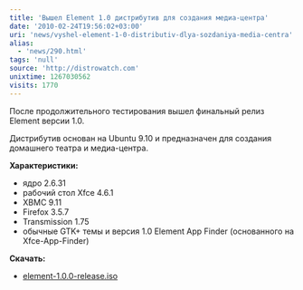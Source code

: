 ```yaml
---
title: 'Вышел Element 1.0 дистрибутив для создания медиа-центра'
date: '2010-02-24T19:56:02+03:00'
uri: 'news/vyshel-element-1-0-distributiv-dlya-sozdaniya-media-centra'
alias: 
  - 'news/290.html'
tags: 'null'
source: 'http://distrowatch.com'
unixtime: 1267030562
visits: 1770
---
```

После продолжительного тестирования вышел финальный релиз Element версии 1.0.

Дистрибутив основан на Ubuntu 9.10 и предназначен для создания домашнего театра и медиа-центра.

**Характеристики:**

*   ядро 2.6.31
*   рабочий стол Xfce 4.6.1
*   XBMC 9.11
*   Firefox 3.5.7
*   Transmission 1.75
*   обычные GTK+ темы и версия 1.0 Element App Finder (основанного на Xfce-App-Finder)

**Скачать:**

*   [element-1.0.0-release.iso](http://www.elementmypc.com/builds/element-1.0.0-release.iso)
